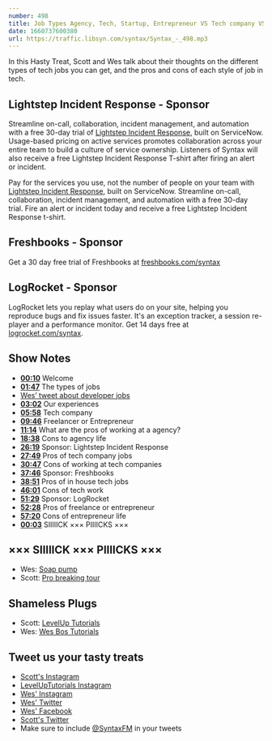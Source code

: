 ```yaml
---
number: 498
title: Job Types Agency, Tech, Startup, Entrepreneur VS Tech company VS In House
date: 1660737600380
url: https://traffic.libsyn.com/syntax/Syntax_-_498.mp3
---
```


In this Hasty Treat, Scott and Wes talk about their thoughts on the different types of tech jobs you can get, and the pros and cons of each style of job in tech.

## Lightstep Incident Response - Sponsor

Streamline on-call, collaboration, incident management, and automation with a free 30-day trial of [Lightstep Incident Response](http://lightstep.com/syntax), built on ServiceNow. Usage-based pricing on active services promotes collaboration across your entire team to build a culture of service ownership. Listeners of Syntax will also receive a free Lightstep Incident Response T-shirt after firing an alert or incident.

Pay for the services you use, not the number of people on your team with [Lightstep Incident Response](http://lightstep.com/syntax), built on ServiceNow. Streamline on-call, collaboration, incident management, and automation with a free 30-day trial. Fire an alert or incident today and receive a free Lightstep Incident Response t-shirt.

## Freshbooks - Sponsor

Get a 30 day free trial of Freshbooks at [freshbooks.com/syntax](https://freshbooks.com/syntax)

## LogRocket - Sponsor

LogRocket lets you replay what users do on your site, helping you reproduce bugs and fix issues faster. It's an exception tracker, a session re-player and a performance monitor. Get 14 days free at [logrocket.com/syntax](https://logrocket.com/syntax).

## Show Notes

* **[00:10](#t=00:10)** Welcome
* **[01:47](#t=01:47)** The types of jobs
* [Wes’ tweet about developer jobs](https://twitter.com/wesbos/status/1556647760379650048?s=21&t=j8S5yG0EUhTCdyun3JEZ4g)
* **[03:02](#t=03:02)** Our experiences
* **[05:58](#t=05:58)** Tech company
* **[09:46](#t=09:46)** Freelancer or Entrepreneur
* **[11:14](#t=11:14)** What are the pros of working at a agency?
* **[18:38](#t=18:38)** Cons to agency life
* **[26:19](#t=26:19)** Sponsor: Lightstep Incident Response
* **[27:49](#t=27:49)** Pros of tech company jobs
* **[30:47](#t=30:47)** Cons of working at tech companies
* **[37:46](#t=37:46)** Sponsor: Freshbooks
* **[38:51](#t=38:51)** Pros of in house tech jobs
* **[46:01](#t=46:01)** Cons of tech work
* **[51:29](#t=51:29)** Sponsor: LogRocket
* **[52:28](#t=52:28)** Pros of freelance or entrepreneur
* **[57:20](#t=57:20)** Cons of entrepreneur life
* **[00:03](#t=00:03)** SIIIIICK ××× PIIIICKS ×××

## ××× SIIIIICK ××× PIIIICKS ×××

* Wes: [Soap pump](https://amzn.to/3QbrVLd)
* Scott: [Pro breaking tour](https://www.youtube.com/watch?v=Yi7H21E4nys)

## Shameless Plugs

* Scott: [LevelUp Tutorials](https://leveluptutorials.com/tutorials/keystone-js/introduction)
* Wes: [Wes Bos Tutorials](https://wesbos.com/courses)

## Tweet us your tasty treats

* [Scott's Instagram](https://www.instagram.com/stolinski/)
* [LevelUpTutorials Instagram](https://www.instagram.com/LevelUpTutorials/)
* [Wes' Instagram](https://www.instagram.com/wesbos/)
* [Wes' Twitter](https://twitter.com/wesbos)
* [Wes' Facebook](https://www.facebook.com/wesbos.developer)
* [Scott's Twitter](https://twitter.com/stolinski)
* Make sure to include [@SyntaxFM](https://twitter.com/SyntaxFM) in your tweets
